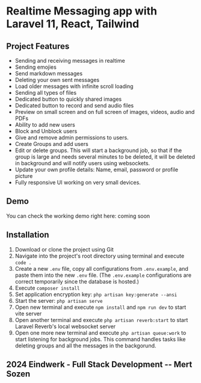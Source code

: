 # Realtime Messaging app with Laravel 11, React, Tailwind

## Project Features

- Sending and receiving messages in realtime
- Sending emojies
- Send markdown messages
- Deleting your own sent messages
- Load older messages with infinite scroll loading
- Sending all types of files
- Dedicated button to quickly shared images
- Dedicated button to record and send audio files
- Preview on small screen and on full screen of images, videos, audio and PDFs
- Ability to add new users
- Block and Unblock users
- Give and remove admin permissions to users.
- Create Groups and add users
- Edit or delete groups. This will start a background job, so that if the group is large and needs several minutes to be deleted,
  it will be deleted in background and will notify users using websockets.
- Update your own profile details: Name, email, password or profile picture
- Fully responsive UI working on very small devices.

## Demo
You can check the working demo right here: coming soon


## Installation
1. Download or clone the project using Git
1. Navigate into the project's root directory using terminal and execute `code .`
1. Create a new `.env` file, copy all configurations from `.env.example`, and paste them into the new `.env` file. (The `.env.example` configurations are correct temporarily since the database is hosted.)
1. Execute `composer install`
1. Set application encryption key: `php artisan key:generate --ansi`
1. Start the server: `php artisan serve`
1. Open new terminal and execute `npm install` and `npm run dev` to start vite server
1. Open another terminal and execute `php artisan reverb:start` to start Laravel Reverb's local websocket server
1. Open one more new terminal and execute `php artisan queue:work` to start listening for background jobs. This command handles tasks like deleting groups and all the messages in the backgorund.


## 2024 Eindwerk - Full Stack Development -- Mert Sozen
